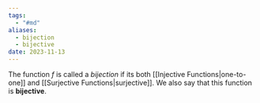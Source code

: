 ```yaml
---
tags:
  - "#md"
aliases:
  - bijection
  - bijective
date: 2023-11-13
---
```

The function $f$ is called a *bijection* if its both [[Injective Functions|one-to-one]] and [[Surjective Functions|surjective]]. We also say that this function is **bijective**.